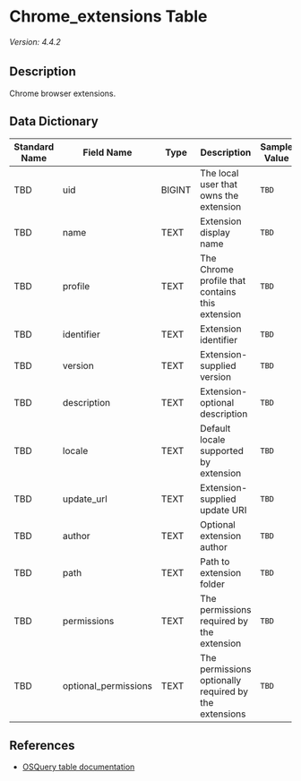 # Chrome_extensions Table
###### Version: 4.4.2

## Description
Chrome browser extensions.

## Data Dictionary
|Standard Name|Field Name|Type|Description|Sample Value|
|---|---|---|---|---|
|TBD|uid|BIGINT|The local user that owns the extension|`TBD`|
|TBD|name|TEXT|Extension display name|`TBD`|
|TBD|profile|TEXT|The Chrome profile that contains this extension|`TBD`|
|TBD|identifier|TEXT|Extension identifier|`TBD`|
|TBD|version|TEXT|Extension-supplied version|`TBD`|
|TBD|description|TEXT|Extension-optional description|`TBD`|
|TBD|locale|TEXT|Default locale supported by extension|`TBD`|
|TBD|update_url|TEXT|Extension-supplied update URI|`TBD`|
|TBD|author|TEXT|Optional extension author|`TBD`|
|TBD|path|TEXT|Path to extension folder|`TBD`|
|TBD|permissions|TEXT|The permissions required by the extension|`TBD`|
|TBD|optional_permissions|TEXT|The permissions optionally required by the extensions|`TBD`|

## References
* [OSQuery table documentation](https://osquery.io/schema/current#chrome_extensions)
